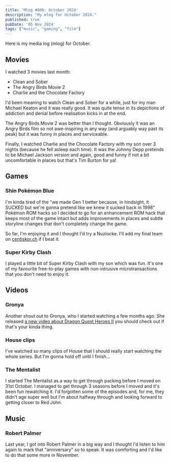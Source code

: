 ```yaml
---
title: 'Mlog #006: October 2024'
description: "My mlog for October 2024."
published: true
pubDate: '05 Nov 2024'
tags: ["music", "gaming", "film"]
---
```


Here is my media log (mlog) for October.

## Movies

I watched 3 movies last month:

* Clean and Sober
* The Angry Birds Movie 2
* Charlie and the Chocolate Factory

I'd been meaning to watch Clean and Sober for a while, just for my man Michael Keaton and it was really good. It was quite tense in its depictions of addiction and denial before realisation kicks in at the end.

The Angry Birds Movie 2 was better than I thought. Obviously it was an Angry Birds film so not awe-inspiring in any way (and arguably way past its peak) but it was funny in places and serviceable.

Finally, I watched Charlie and the Chocolate Factory with my son over 3 nights (because he fell asleep each time). It was the Johnny Depp pretends to be Michael Jackson version and again, good and funny if not a bit uncomfortable in places but that's Tim Burton for ya!

## Games

### Shin Pokémon Blue

I'm kinda tired of the "we made Gen 1 better because, in hindsight, it SUCKED but we're gonna pretend like we knew it sucked back in 1998" Pokémon ROM hacks so I decided to go for an enhancement ROM hack that keeps most of the game intact but adds improvements in places and subtle storyline changes that don't completely change the game.

So far, I'm enjoying it and I thought I'd try a Nuzlocke. I'll add my final team on [centiskor.ch](https://centiskor.ch/) if I beat it.

### Super Kirby Clash

I played a little bit of Super Kirby Clash with my son which was fun. It's one of my favourite free-to-play games with non-intrusive microtransactions that you don't need to enjoy it.

## Videos

### Gronya

Another shout out to Gronya, who I started watching a few months ago. She released [a new video about Dragon Quest Heroes II](https://www.youtube.com/watch?v=pyt69EZgjww) you should check out if that's your kinda thing.

### House clips

I've watched so many clips of House that I should really start watching the whole series. But I'm gonna hold off until I finish...

### The Mentalist

I started The Mentalist as a way to get through packing before I moved on 31st October. I managed to get through 3 seasons before I moved and it's been fun rewatching it. I'd forgotten some of the episodes and, for me, they didn't age super well but I'm about halfway through and looking forward to getting closer to Red John.

## Music

### Robert Palmer

Last year, I got into Robert Palmer in a big way and I thought I'd listen to him again to mark that "anniversary" so to speak. It was comforting and I'd like to do that some more in November.